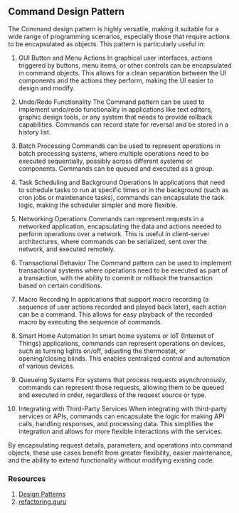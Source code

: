 ## Command Design Pattern

The Command design pattern is highly versatile, making it suitable for a wide range of programming scenarios, especially those that require actions to be encapsulated as objects. This pattern is particularly useful in:

1. GUI Button and Menu Actions
   In graphical user interfaces, actions triggered by buttons, menu items, or other controls can be encapsulated in command objects. This allows for a clean separation between the UI components and the actions they perform, making the UI easier to design and modify.

2. Undo/Redo Functionality
   The Command pattern can be used to implement undo/redo functionality in applications like text editors, graphic design tools, or any system that needs to provide rollback capabilities. Commands can record state for reversal and be stored in a history list.

3. Batch Processing
   Commands can be used to represent operations in batch processing systems, where multiple operations need to be executed sequentially, possibly across different systems or components. Commands can be queued and executed as a group.

4. Task Scheduling and Background Operations
   In applications that need to schedule tasks to run at specific times or in the background (such as cron jobs or maintenance tasks), commands can encapsulate the task logic, making the scheduler simpler and more flexible.

5. Networking Operations
   Commands can represent requests in a networked application, encapsulating the data and actions needed to perform operations over a network. This is useful in client-server architectures, where commands can be serialized, sent over the network, and executed remotely.

6. Transactional Behavior
   The Command pattern can be used to implement transactional systems where operations need to be executed as part of a transaction, with the ability to commit or rollback the transaction based on certain conditions.

7. Macro Recording
   In applications that support macro recording (a sequence of user actions recorded and played back later), each action can be a command. This allows for easy playback of the recorded macro by executing the sequence of commands.

8. Smart Home Automation
   In smart home systems or IoT (Internet of Things) applications, commands can represent operations on devices, such as turning lights on/off, adjusting the thermostat, or opening/closing blinds. This enables centralized control and automation of various devices.

9. Queueing Systems
   For systems that process requests asynchronously, commands can represent those requests, allowing them to be queued and executed in order, regardless of the request source or type.

10. Integrating with Third-Party Services
    When integrating with third-party services or APIs, commands can encapsulate the logic for making API calls, handling responses, and processing data. This simplifies the integration and allows for more flexible interactions with the services.

By encapsulating request details, parameters, and operations into command objects, these use cases benefit from greater flexibility, easier maintenance, and the ability to extend functionality without modifying existing code.

### Resources
1. [Design Patterns](https://www.amazon.com/Design-Patterns-Elements-Reusable-Object-Oriented/dp/0201633612)
2. [refactoring.guru](https://refactoring.guru/design-patterns/command)